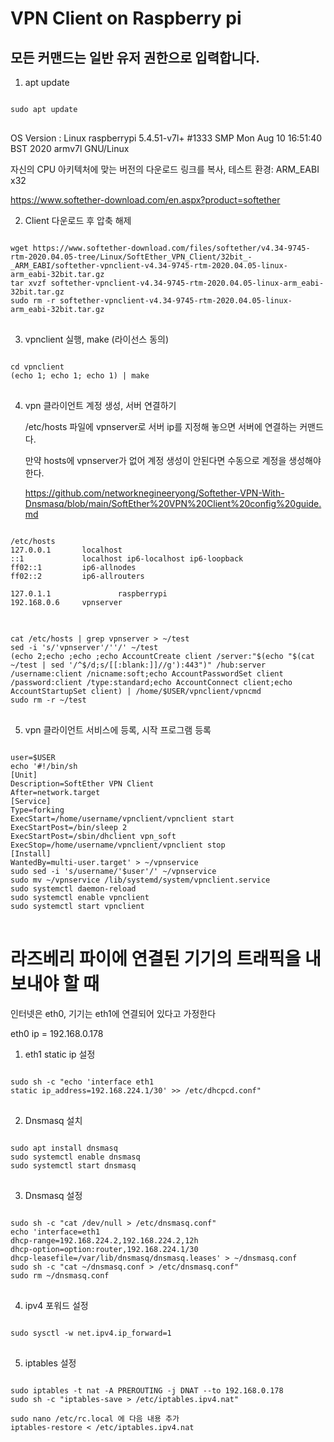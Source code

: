 # VPN Client on Raspberry pi

## 모든 커맨드는 일반 유저 권한으로 입력합니다.

1. apt update
<pre>
<code>
sudo apt update
</code>
</pre>
OS Version : Linux raspberrypi 5.4.51-v7l+ #1333 SMP Mon Aug 10 16:51:40 BST 2020 armv7l GNU/Linux

자신의 CPU 아키텍처에 맞는 버전의 다운로드 링크를 복사, 테스트 환경: ARM_EABI x32

<https://www.softether-download.com/en.aspx?product=softether>

2. Client 다운로드 후 압축 해제
<pre>
<code>
wget https://www.softether-download.com/files/softether/v4.34-9745-rtm-2020.04.05-tree/Linux/SoftEther_VPN_Client/32bit_-_ARM_EABI/softether-vpnclient-v4.34-9745-rtm-2020.04.05-linux-arm_eabi-32bit.tar.gz
tar xvzf softether-vpnclient-v4.34-9745-rtm-2020.04.05-linux-arm_eabi-32bit.tar.gz
sudo rm -r softether-vpnclient-v4.34-9745-rtm-2020.04.05-linux-arm_eabi-32bit.tar.gz
</code>
</pre>
3. vpnclient 실행, make (라이선스 동의)
<pre>
<code>
cd vpnclient
(echo 1; echo 1; echo 1) | make
</code>
</pre>
4. vpn 클라이언트 계정 생성, 서버 연결하기

    /etc/hosts 파일에 vpnserver로 서버 ip를 지정해 놓으면 서버에 연결하는 커맨드다.

    만약 hosts에 vpnserver가 없어 계정 생성이 안된다면 수동으로 계정을 생성해야 한다.
    
    <https://github.com/networknegineeryong/Softether-VPN-With-Dnsmasq/blob/main/SoftEther%20VPN%20Client%20config%20guide.md>

<pre>
<code>
/etc/hosts
127.0.0.1       localhost
::1             localhost ip6-localhost ip6-loopback
ff02::1         ip6-allnodes
ff02::2         ip6-allrouters

127.0.1.1               raspberrypi
192.168.0.6     vpnserver
</code>
</pre>
<pre>
<code>
cat /etc/hosts | grep vpnserver > ~/test
sed -i 's/'vpnserver'/''/' ~/test
(echo 2;echo ;echo ;echo AccountCreate client /server:"$(echo "$(cat ~/test | sed '/^$/d;s/[[:blank:]]//g'):443")" /hub:server /username:client /nicname:soft;echo AccountPasswordSet client /password:client /type:standard;echo AccountConnect client;echo AccountStartupSet client) | /home/$USER/vpnclient/vpncmd
sudo rm -r ~/test
</code>
</pre>

5. vpn 클라이언트 서비스에 등록, 시작 프로그램 등록
<pre>
<code>  
user=$USER
echo '#!/bin/sh
[Unit]
Description=SoftEther VPN Client
After=network.target
[Service]
Type=forking
ExecStart=/home/username/vpnclient/vpnclient start
ExecStartPost=/bin/sleep 2
ExecStartPost=/sbin/dhclient vpn_soft
ExecStop=/home/username/vpnclient/vpnclient stop
[Install]
WantedBy=multi-user.target' > ~/vpnservice
sudo sed -i 's/username/'$user'/' ~/vpnservice
sudo mv ~/vpnservice /lib/systemd/system/vpnclient.service
sudo systemctl daemon-reload
sudo systemctl enable vpnclient
sudo systemctl start vpnclient
</code>
</pre>

# 라즈베리 파이에 연결된 기기의 트래픽을 내보내야 할 때

인터넷은 eth0, 기기는 eth1에 연결되어 있다고 가정한다

eth0 ip = 192.168.0.178

1. eth1 static ip 설정
<pre>
<code>
sudo sh -c "echo 'interface eth1
static ip_address=192.168.224.1/30' >> /etc/dhcpcd.conf"
</code>
</pre>
2. Dnsmasq 설치
<pre>
<code>
sudo apt install dnsmasq
sudo systemctl enable dnsmasq
sudo systemctl start dnsmasq
</code>
</pre>
3. Dnsmasq 설정
<pre>
<code>
sudo sh -c "cat /dev/null > /etc/dnsmasq.conf"
echo 'interface=eth1
dhcp-range=192.168.224.2,192.168.224.2,12h
dhcp-option=option:router,192.168.224.1/30
dhcp-leasefile=/var/lib/dnsmasq/dnsmasq.leases' > ~/dnsmasq.conf
sudo sh -c "cat ~/dnsmasq.conf > /etc/dnsmasq.conf"
sudo rm ~/dnsmasq.conf
</code>
</pre>
4. ipv4 포워드 설정
<pre>
<code>
sudo sysctl -w net.ipv4.ip_forward=1
</code>
</pre>
5. iptables 설정
<pre>
<code>
sudo iptables -t nat -A PREROUTING -j DNAT --to 192.168.0.178
sudo sh -c "iptables-save > /etc/iptables.ipv4.nat"

sudo nano /etc/rc.local 에 다음 내용 추가
iptables-restore < /etc/iptables.ipv4.nat
</code>
</pre>